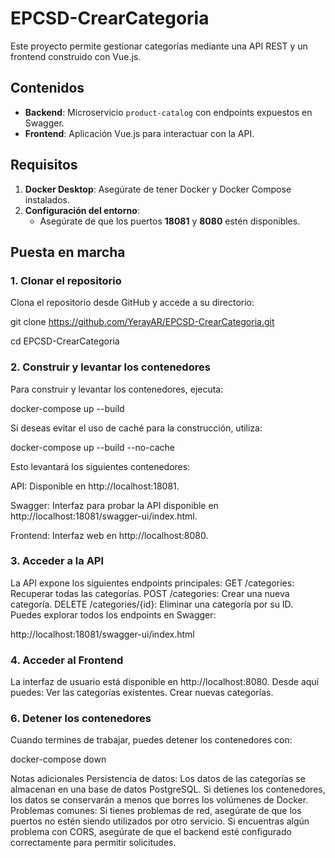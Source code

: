 # EPCSD-CrearCategoria

Este proyecto permite gestionar categorías mediante una API REST y un frontend construido con Vue.js.

## Contenidos

- **Backend**: Microservicio `product-catalog` con endpoints expuestos en Swagger.
- **Frontend**: Aplicación Vue.js para interactuar con la API.

## Requisitos

1. **Docker Desktop**: Asegúrate de tener Docker y Docker Compose instalados.
2. **Configuración del entorno**:
   - Asegúrate de que los puertos **18081** y **8080** estén disponibles.

## Puesta en marcha

### 1. Clonar el repositorio

Clona el repositorio desde GitHub y accede a su directorio:


git clone https://github.com/YerayAR/EPCSD-CrearCategoria.git

cd EPCSD-CrearCategoria

### 2. Construir y levantar los contenedores

Para construir y levantar los contenedores, ejecuta:

docker-compose up --build

Si deseas evitar el uso de caché para la construcción, utiliza:

docker-compose up --build --no-cache

Esto levantará los siguientes contenedores:

API: Disponible en http://localhost:18081.

Swagger: Interfaz para probar la API disponible en http://localhost:18081/swagger-ui/index.html.

Frontend: Interfaz web en http://localhost:8080.


### 3. Acceder a la API

La API expone los siguientes endpoints principales:
GET /categories: Recuperar todas las categorías.
POST /categories: Crear una nueva categoría.
DELETE /categories/{id}: Eliminar una categoría por su ID.
Puedes explorar todos los endpoints en Swagger:

http://localhost:18081/swagger-ui/index.html

### 4. Acceder al Frontend

La interfaz de usuario está disponible en http://localhost:8080. Desde aquí puedes:
Ver las categorías existentes.
Crear nuevas categorías.

### 6. Detener los contenedores

Cuando termines de trabajar, puedes detener los contenedores con:

docker-compose down

Notas adicionales
Persistencia de datos: Los datos de las categorías se almacenan en una base de datos PostgreSQL. Si detienes los contenedores, los datos se conservarán a menos que borres los volúmenes de Docker.
Problemas comunes:
Si tienes problemas de red, asegúrate de que los puertos no estén siendo utilizados por otro servicio.
Si encuentras algún problema con CORS, asegúrate de que el backend esté configurado correctamente para permitir solicitudes.
